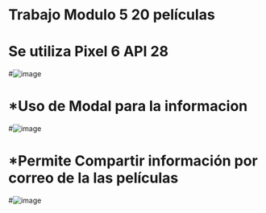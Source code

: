 #
# Trabajo Modulo 5 20 películas
# Se utiliza Pixel 6 API 28 
#![image](https://github.com/Galtor-program/TareaModulo5Peliculas/assets/118318571/bc3fedaa-14fb-4ed2-ad38-a30bfe98879e)
#
# *Uso de Modal para la informacion
#![image](https://github.com/Galtor-program/TareaModulo5Peliculas/assets/118318571/8c0fda68-2520-4f04-9a8b-0263b7567973)
#
# *Permite Compartir información por correo de la las películas
#![image](https://github.com/Galtor-program/TareaModulo5Peliculas/assets/118318571/0a000ec2-2142-4400-a1a8-e9de812b0ad3)
#
